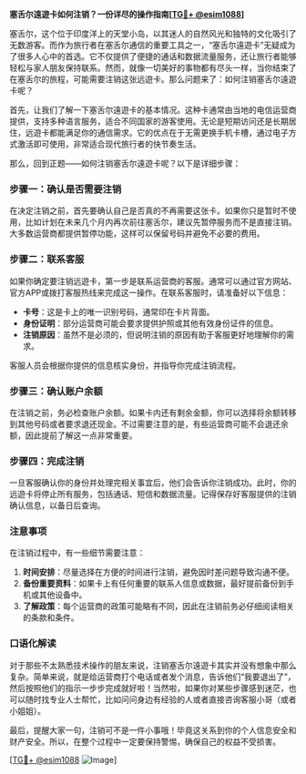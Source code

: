 **塞舌尔遠遊卡如何注销？一份详尽的操作指南[[TG💪+ @esim1088](https://t.me/s/esim1088)]**

塞舌尔，这个位于印度洋上的天堂小岛，以其迷人的自然风光和独特的文化吸引了无数游客。而作为旅行者在塞舌尔通信的重要工具之一，“塞舌尔遠遊卡”无疑成为了很多人心中的首选。它不仅提供了便捷的通话和数据流量服务，还让旅行者能够轻松与家人朋友保持联系。然而，就像一切美好的事物都有尽头一样，当你结束了在塞舌尔的旅程，可能需要注销这张远遊卡。那么问题来了：如何注销塞舌尔遠遊卡呢？

首先，让我们了解一下塞舌尔遠遊卡的基本情况。这种卡通常由当地的电信运营商提供，支持多种语言服务，适合不同国家的游客使用。无论是短期访问还是长期居住，远遊卡都能满足你的通信需求。它的优点在于无需更换手机卡槽，通过电子方式激活即可使用，非常适合现代旅行者的快节奏生活。

那么，回到正题——如何注销塞舌尔遠遊卡呢？以下是详细步骤：

### 步骤一：确认是否需要注销

在决定注销之前，首先要确认自己是否真的不再需要这张卡。如果你只是暂时不使用，比如计划在未来几个月内再次前往塞舌尔，建议先暂停服务而不是直接注销。大多数运营商都提供暂停功能，这样可以保留号码并避免不必要的费用。

### 步骤二：联系客服

如果你确定要注销远遊卡，第一步是联系运营商的客服。通常可以通过官方网站、官方APP或拨打客服热线来完成这一操作。在联系客服时，请准备好以下信息：

- **卡号**：这是卡上的唯一识别号码，通常印在卡片背面。
- **身份证明**：部分运营商可能会要求提供护照或其他有效身份证件的信息。
- **注销原因**：虽然不是必须的，但说明注销的原因有助于客服更好地理解你的需求。

客服人员会根据你提供的信息核实身份，并指导你完成注销流程。

### 步骤三：确认账户余额

在注销之前，务必检查账户余额。如果卡内还有剩余金额，你可以选择将余额转移到其他号码或者要求退还现金。不过需要注意的是，有些运营商可能不会退还余额，因此提前了解这一点非常重要。

### 步骤四：完成注销

一旦客服确认你的身份并处理完相关事宜后，他们会告诉你注销成功。此时，你的远遊卡将停止所有服务，包括通话、短信和数据流量。记得保存好客服提供的注销确认信息，以备日后查询。

### 注意事项

在注销过程中，有一些细节需要注意：

1. **时间安排**：尽量选择在方便的时间进行注销，避免因时差问题导致沟通不便。
2. **备份重要资料**：如果卡上有任何重要的联系人信息或数据，最好提前备份到手机或其他设备中。
3. **了解政策**：每个运营商的政策可能略有不同，因此在注销前务必仔细阅读相关的条款和条件。

### 口语化解读

对于那些不太熟悉技术操作的朋友来说，注销塞舌尔遠遊卡其实并没有想象中那么复杂。简单来说，就是给运营商打个电话或者发个消息，告诉他们“我要退出了”，然后按照他们的指示一步步完成就好啦！当然啦，如果你对某些步骤感到迷茫，也可以随时找专业人士帮忙，比如问问身边有经验的人或者直接咨询客服小哥（或者小姐姐）。

最后，提醒大家一句，注销可不是一件小事哦！毕竟这关系到你的个人信息安全和财产安全。所以，在整个过程中一定要保持警惕，确保自己的权益不受损害。

[[TG💪+ @esim1088](https://t.me/s/esim1088) ![Image](https://i.postimg.cc/4NQfJmqS/Snipaste-2025-05-13-00-14-12.png)]